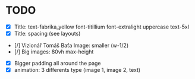 # TODO

- [x] Title: text-fabrika_yellow font-titillium font-extralight uppercase text-5xl
- [x] Title: spacing (see layouts)
- [/] Vizionář Tomáš Baťa Image: smaller (w-1/2)
- [/] Big images: 80vh max-height
- [x] Bigger padding all around the page
- [x] animation: 3 differents type (image 1, image 2, text)
